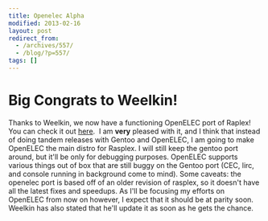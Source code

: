 ```yaml
---
title: Openelec Alpha
modified: 2013-02-16
layout: post
redirect_from:
  - /archives/557/
  - /blog/?p=557/
tags: []
---
```



Big Congrats to Weelkin!
========================

Thanks to Weelkin, we now have a functioning OpenELEC port of Raplex! You can check it out [here](http://rasplex.srvthe.net/rasplex-openelec-rc2.img.zip "here").  I am **very** pleased with it, and I think that instead of doing tandem releases with Gentoo and OpenELEC, I am going to make OpenELEC the main distro for Rasplex. I will still keep the gentoo port around, but it'll be only for debugging purposes. OpenELEC supports various things out of box that are still buggy on the Gentoo port (CEC, lirc, and console running in background come to mind). Some caveats: the openelec port is based off of an older revision of rasplex, so it doesn't have all the latest fixes and speedups. As I'll be focusing my efforts on OpenELEC from now on however, I expect that it should be at parity soon. Weelkin has also stated that he'll update it as soon as he gets the chance.
